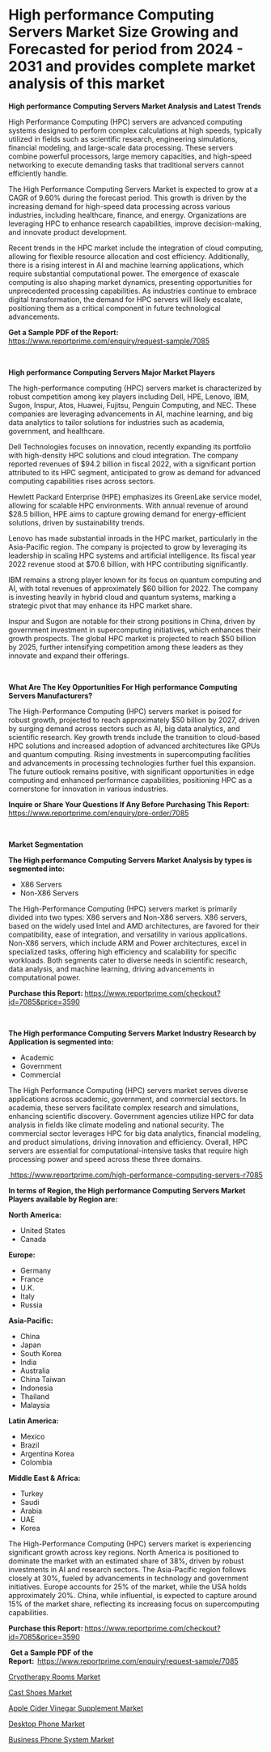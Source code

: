 <p><h1>High performance Computing Servers Market Size Growing and Forecasted for period from 2024 - 2031 and provides complete market analysis of this market</h1></p><p><strong>High performance Computing Servers Market Analysis and Latest Trends</strong></p>
<p><p>High Performance Computing (HPC) servers are advanced computing systems designed to perform complex calculations at high speeds, typically utilized in fields such as scientific research, engineering simulations, financial modeling, and large-scale data processing. These servers combine powerful processors, large memory capacities, and high-speed networking to execute demanding tasks that traditional servers cannot efficiently handle.</p><p>The High Performance Computing Servers Market is expected to grow at a CAGR of 9.60% during the forecast period. This growth is driven by the increasing demand for high-speed data processing across various industries, including healthcare, finance, and energy. Organizations are leveraging HPC to enhance research capabilities, improve decision-making, and innovate product development. </p><p>Recent trends in the HPC market include the integration of cloud computing, allowing for flexible resource allocation and cost efficiency. Additionally, there is a rising interest in AI and machine learning applications, which require substantial computational power. The emergence of exascale computing is also shaping market dynamics, presenting opportunities for unprecedented processing capabilities. As industries continue to embrace digital transformation, the demand for HPC servers will likely escalate, positioning them as a critical component in future technological advancements.</p></p>
<p><strong>Get a Sample PDF of the Report:&nbsp;</strong> <a href="https://www.reportprime.com/enquiry/request-sample/7085?utm_campaign=7&utm_medium=2&utm_source=Github&utm_content=ia&utm_term=21112024&utm_id=high-performance-computing-servers">https://www.reportprime.com/enquiry/request-sample/7085</a></p>
<p>&nbsp;</p>
<p><strong>High performance Computing Servers Major Market Players</strong></p>
<p><p>The high-performance computing (HPC) servers market is characterized by robust competition among key players including Dell, HPE, Lenovo, IBM, Sugon, Inspur, Atos, Huawei, Fujitsu, Penguin Computing, and NEC. These companies are leveraging advancements in AI, machine learning, and big data analytics to tailor solutions for industries such as academia, government, and healthcare.</p><p>Dell Technologies focuses on innovation, recently expanding its portfolio with high-density HPC solutions and cloud integration. The company reported revenues of $94.2 billion in fiscal 2022, with a significant portion attributed to its HPC segment, anticipated to grow as demand for advanced computing capabilities rises across sectors.</p><p>Hewlett Packard Enterprise (HPE) emphasizes its GreenLake service model, allowing for scalable HPC environments. With annual revenue of around $28.5 billion, HPE aims to capture growing demand for energy-efficient solutions, driven by sustainability trends.</p><p>Lenovo has made substantial inroads in the HPC market, particularly in the Asia-Pacific region. The company is projected to grow by leveraging its leadership in scaling HPC systems and artificial intelligence. Its fiscal year 2022 revenue stood at $70.6 billion, with HPC contributing significantly.</p><p>IBM remains a strong player known for its focus on quantum computing and AI, with total revenues of approximately $60 billion for 2022. The company is investing heavily in hybrid cloud and quantum systems, marking a strategic pivot that may enhance its HPC market share.</p><p>Inspur and Sugon are notable for their strong positions in China, driven by government investment in supercomputing initiatives, which enhances their growth prospects. The global HPC market is projected to reach $50 billion by 2025, further intensifying competition among these leaders as they innovate and expand their offerings.</p></p>
<p>&nbsp;</p>
<p><strong>What Are The Key Opportunities For High performance Computing Servers Manufacturers?</strong></p>
<p><p>The High-Performance Computing (HPC) servers market is poised for robust growth, projected to reach approximately $50 billion by 2027, driven by surging demand across sectors such as AI, big data analytics, and scientific research. Key growth trends include the transition to cloud-based HPC solutions and increased adoption of advanced architectures like GPUs and quantum computing. Rising investments in supercomputing facilities and advancements in processing technologies further fuel this expansion. The future outlook remains positive, with significant opportunities in edge computing and enhanced performance capabilities, positioning HPC as a cornerstone for innovation in various industries.</p></p>
<p><strong>Inquire or Share Your Questions If Any Before Purchasing This Report:</strong> <a href="https://www.reportprime.com/enquiry/pre-order/7085?utm_campaign=7&utm_medium=2&utm_source=Github&utm_content=ia&utm_term=21112024&utm_id=high-performance-computing-servers">https://www.reportprime.com/enquiry/pre-order/7085</a></p>
<p>&nbsp;</p>
<p><strong>Market Segmentation</strong></p>
<p><strong>The High performance Computing Servers Market Analysis by types is segmented into:</strong></p>
<p><ul><li>X86 Servers</li><li>Non-X86 Servers</li></ul></p>
<p><p>The High-Performance Computing (HPC) servers market is primarily divided into two types: X86 servers and Non-X86 servers. X86 servers, based on the widely used Intel and AMD architectures, are favored for their compatibility, ease of integration, and versatility in various applications. Non-X86 servers, which include ARM and Power architectures, excel in specialized tasks, offering high efficiency and scalability for specific workloads. Both segments cater to diverse needs in scientific research, data analysis, and machine learning, driving advancements in computational power.</p></p>
<p><strong>Purchase this Report:&nbsp;</strong><a href="https://www.reportprime.com/checkout?id=7085&price=3590&utm_campaign=7&utm_medium=2&utm_source=Github&utm_content=ia&utm_term=21112024&utm_id=high-performance-computing-servers">https://www.reportprime.com/checkout?id=7085&price=3590</a></p>
<p>&nbsp;</p>
<p><strong>The High performance Computing Servers Market Industry Research by Application is segmented into:</strong></p>
<p><ul><li>Academic</li><li>Government</li><li>Commercial</li></ul></p>
<p><p>The High Performance Computing (HPC) servers market serves diverse applications across academic, government, and commercial sectors. In academia, these servers facilitate complex research and simulations, enhancing scientific discovery. Government agencies utilize HPC for data analysis in fields like climate modeling and national security. The commercial sector leverages HPC for big data analytics, financial modeling, and product simulations, driving innovation and efficiency. Overall, HPC servers are essential for computational-intensive tasks that require high processing power and speed across these three domains.</p></p>
<p><a href="https://www.reportprime.com/high-performance-computing-servers-r7085?utm_campaign=7&utm_medium=2&utm_source=Github&utm_content=ia&utm_term=21112024&utm_id=high-performance-computing-servers">&nbsp;https://www.reportprime.com/high-performance-computing-servers-r7085</a></p>
<p><strong>In terms of Region, the High performance Computing Servers Market Players available by Region are:</strong></p>
<p>
    <p> <strong> North America: </strong>
        <ul>
            <li>United States</li>
            <li>Canada</li>
        </ul>
        </p> 
    <p> <strong> Europe: </strong>
        <ul>
            <li>Germany</li>
            <li>France</li>
            <li>U.K.</li>
            <li>Italy</li>
            <li>Russia</li>
        </ul>
        </p> 
    <p> <strong> Asia-Pacific: </strong>
        <ul>
            <li>China</li>
            <li>Japan</li>
            <li>South Korea</li>
            <li>India</li>
            <li>Australia</li>
            <li>China Taiwan</li>
            <li>Indonesia</li>
            <li>Thailand</li>
            <li>Malaysia</li>
        </ul>
        </p> 
    <p> <strong> Latin America: </strong>
        <ul>
            <li>Mexico</li>
            <li>Brazil</li>
            <li>Argentina Korea</li>
            <li>Colombia</li>
        </ul>
        </p> 
    <p> <strong> Middle East & Africa: </strong>
        <ul>
            <li>Turkey</li>
            <li>Saudi</li>
            <li>Arabia</li>
            <li>UAE</li>
            <li>Korea</li>
        </ul>
    </p>
    </p>
<p><p>The High-Performance Computing (HPC) servers market is experiencing significant growth across key regions. North America is positioned to dominate the market with an estimated share of 38%, driven by robust investments in AI and research sectors. The Asia-Pacific region follows closely at 30%, fueled by advancements in technology and government initiatives. Europe accounts for 25% of the market, while the USA holds approximately 20%. China, while influential, is expected to capture around 15% of the market share, reflecting its increasing focus on supercomputing capabilities.</p></p>
<p><strong>Purchase this Report: </strong><a href="https://www.reportprime.com/checkout?id=7085&price=3590&utm_campaign=7&utm_medium=2&utm_source=Github&utm_content=ia&utm_term=21112024&utm_id=high-performance-computing-servers">https://www.reportprime.com/checkout?id=7085&price=3590</a></p>
<p>&nbsp;<strong>Get a Sample PDF of the Report:&nbsp;&nbsp;</strong><a href="https://www.reportprime.com/enquiry/request-sample/7085?utm_campaign=7&utm_medium=2&utm_source=Github&utm_content=ia&utm_term=21112024&utm_id=high-performance-computing-servers">https://www.reportprime.com/enquiry/request-sample/7085</a></p>
<p><strong></strong></p>
<p><p><a href="https://www.linkedin.com/pulse/significant-competition-expected-cryotherapy-rooms-market-over-2zmhc?utm_campaign=7&utm_medium=2&utm_source=Github&utm_content=ia&utm_term=21112024&utm_id=high-performance-computing-servers">Cryotherapy Rooms Market</a></p><p><a href="https://www.linkedin.com/pulse/study-global-cast-shoes-market-emphasis-onthe-cagr-62-khode?utm_campaign=7&utm_medium=2&utm_source=Github&utm_content=ia&utm_term=21112024&utm_id=high-performance-computing-servers">Cast Shoes Market</a></p><p><a href="https://issuu.com/reportprime-2/docs/apple-cider-vinegar-supplement-mark_f42d6ed13463e8?utm_campaign=7&utm_medium=2&utm_source=Github&utm_content=ia&utm_term=21112024&utm_id=high-performance-computing-servers">Apple Cider Vinegar Supplement Market</a></p><p><a href="https://github.com/provorikovar/Market-Research-Report-List-6/blob/main/desktop-phone-market.md?utm_campaign=7&utm_medium=2&utm_source=Github&utm_content=ia&utm_term=21112024&utm_id=high-performance-computing-servers">Desktop Phone Market</a></p><p><a href="https://github.com/angelajermaine/Market-Research-Report-List-5/blob/main/business-phone-system-market.md?utm_campaign=7&utm_medium=2&utm_source=Github&utm_content=ia&utm_term=21112024&utm_id=high-performance-computing-servers">Business Phone System Market</a></p></p>